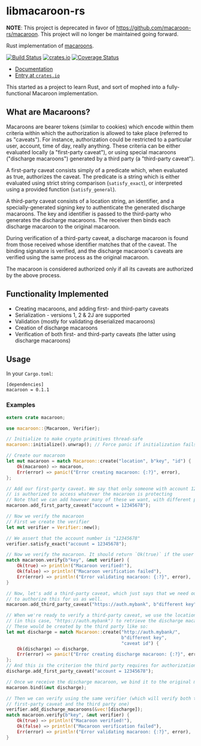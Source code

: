 # libmacaroon-rs

**NOTE**: This project is deprecated in favor of https://github.com/macaroon-rs/macaroon. This project will no longer be maintained going forward.

Rust implementation of [macaroons](https://research.google.com/pubs/pub41892.html).

[![Build Status](https://travis-ci.org/jacklund/libmacaroon-rs.svg?branch=master)](https://travis-ci.org/jacklund/libmacaroon-rs)
[![crates.io](https://img.shields.io/crates/v/macaroon.svg)](https://crates.io/crates/macaroon)
[![Coverage Status](https://coveralls.io/repos/github/jacklund/libmacaroon-rs/badge.svg?branch=master)](https://coveralls.io/github/jacklund/libmacaroon-rs?branch=master)

- [Documentation](https://docs.rs/macaroon)
- [Entry at `crates.io`](https://crates.io/crates/macaroon)

This started as a project to learn Rust, and sort of mophed into a fully-functional Macaroon implementation.

## What are Macaroons?

Macaroons are bearer tokens (similar to cookies) which encode within them criteria within which the
authorization is allowed to take place (referred to as "caveats"). For instance, authorization could
be restricted to a particular user, account, time of day, really anything. These criteria can be either
evaluated locally (a "first-party caveat"), or using special macaroons ("discharge macaroons") generated
by a third party (a "third-party caveat").

A first-party caveat consists simply of a predicate which, when evaluated as true, authorizes the caveat.
The predicate is a string which is either evaluated using strict string comparison (`satisfy_exact`),
or interpreted using a provided function (`satisfy_general`).

A third-party caveat consists of a location string, an identifier, and a specially-generated signing key
to authenticate the generated discharge macaroons. The key and identifier is passed to the third-party
who generates the discharge macaroons. The receiver then binds each discharge macaroon to the original
macaroon.

During verification of a third-party caveat, a discharge macaroon is found from those received whose identifier
matches that of the caveat. The binding signature is verified, and the discharge macaroon's caveats are verified
using the same process as the original macaroon.

The macaroon is considered authorized only if all its caveats are authorized by the above process.

## Functionality Implemented

- Creating macaroons, and adding first- and third-party caveats
- Serialization - versions 1, 2 & 2J are supported
- Validation (mostly for validating deserialized macaroons)
- Creation of discharge macaroons
- Verification of both first- and third-party caveats (the latter using discharge macaroons)

## Usage
In your `Cargo.toml`:
```
[dependencies]
macaroon = 0.1.1
```

### Examples
```rust
extern crate macaroon;

use macaroon::{Macaroon, Verifier};

// Initialize to make crypto primitives thread-safe
macaroon::initialize().unwrap(); // Force panic if initialization fails

// Create our macaroon
let mut macaroon = match Macaroon::create("location", b"key", "id") {
    Ok(macaroon) => macaroon,
    Err(error) => panic!("Error creating macaroon: {:?}", error),
};

// Add our first-party caveat. We say that only someone with account 12345678
// is authorized to access whatever the macaroon is protecting
// Note that we can add however many of these we want, with different predicates
macaroon.add_first_party_caveat("account = 12345678");

// Now we verify the macaroon
// First we create the verifier
let mut verifier = Verifier::new();

// We assert that the account number is "12345678"
verifier.satisfy_exact("account = 12345678");

// Now we verify the macaroon. It should return `Ok(true)` if the user is authorized
match macaroon.verify(b"key", &mut verifier) {
    Ok(true) => println!("Macaroon verified!"),
    Ok(false) => println!("Macaroon verification failed"),
    Err(error) => println!("Error validating macaroon: {:?}", error),
}

// Now, let's add a third-party caveat, which just says that we need our third party
// to authorize this for us as well.
macaroon.add_third_party_caveat("https://auth.mybank", b"different key", "caveat id");

// When we're ready to verify a third-party caveat, we use the location
// (in this case, "https://auth.mybank") to retrieve the discharge macaroons we use to verify.
// These would be created by the third party like so:
let mut discharge = match Macaroon::create("http://auth.mybank/",
                                           b"different key",
                                           "caveat id") {
    Ok(discharge) => discharge,
    Err(error) => panic!("Error creating discharge macaroon: {:?}", error),
};
// And this is the criterion the third party requires for authorization
discharge.add_first_party_caveat("account = 12345678");

// Once we receive the discharge macaroon, we bind it to the original macaroon
macaroon.bind(&mut discharge);

// Then we can verify using the same verifier (which will verify both the existing
// first-party caveat and the third party one)
verifier.add_discharge_macaroons(&vec![discharge]);
match macaroon.verify(b"key", &mut verifier) {
    Ok(true) => println!("Macaroon verified!"),
    Ok(false) => println!("Macaroon verification failed"),
    Err(error) => println!("Error validating macaroon: {:?}", error),
}
```

